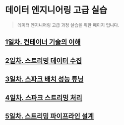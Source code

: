 # 데이터 엔지니어링 고급 실습

> 데이터 엔지니어링 고급 과정 실습을 위한 페이지 입니다.

## [1일차. 컨테이너 기술의 이해](https://github.com/psyoblade/data-engineer-advanced-training/tree/master/day1/README.md)

## [2일차. 스트리밍 데이터 수집](https://github.com/psyoblade/data-engineer-advanced-training/tree/master/day2/README.md)
        
## [3일차. 스파크 배치 성능 튜닝](https://github.com/psyoblade/data-engineer-advanced-training/tree/master/day3/README.md)
        
## [4일차. 스파크 스트리밍 처리](https://github.com/psyoblade/data-engineer-advanced-training/tree/master/day4/README.md)
        
## [5일차. 스트리밍 파이프라인 설계](https://github.com/psyoblade/data-engineer-advanced-training/tree/master/day5/README.md)
